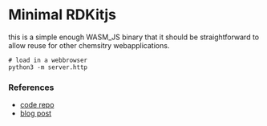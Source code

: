 # Minimal RDKitjs

this is a simple enough WASM_JS binary that it should be straightforward to allow reuse for other chemsitry webapplications.

```
# load in a webbrowser
python3 -m server.http
```

### References
 - [code repo](https://github.com/rdkit/rdkit/tree/master/Code/MinimalLib)
 - [blog post](http://rdkit.blogspot.com/2019/11/introducing-new-rdkit-javascript.html)